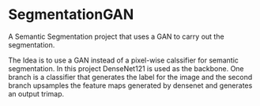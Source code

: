 # SegmentationGAN
A Semantic Segmentation project that uses a GAN to carry out the segmentation.

The Idea is to use a GAN instead of a pixel-wise calssifier for semantic segmentation. In this project DenseNet121 is used as the backbone. One branch is a classifier that generates the
label for the image and the second branch upsamples the feature maps generated by densenet and generates an output trimap.

